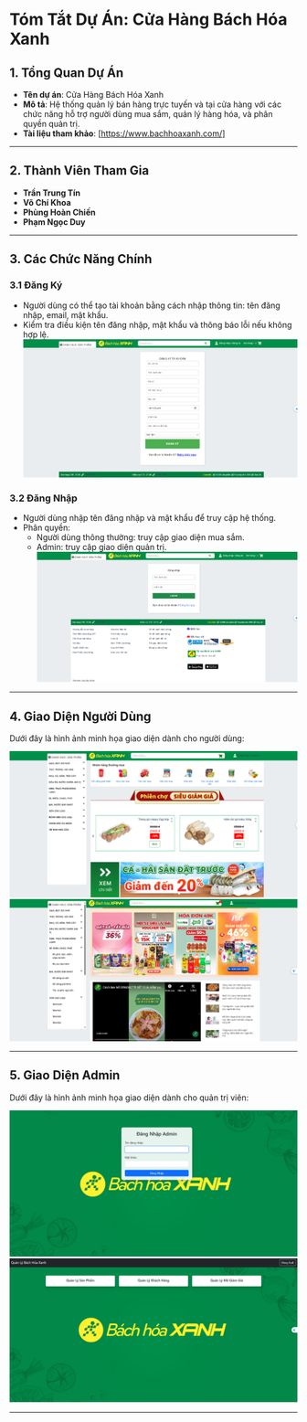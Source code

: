 # Tóm Tắt Dự Án: Cửa Hàng Bách Hóa Xanh

## 1. Tổng Quan Dự Án
- **Tên dự án**: Cửa Hàng Bách Hóa Xanh
- **Mô tả**: Hệ thống quản lý bán hàng trực tuyến và tại cửa hàng với các chức năng hỗ trợ người dùng mua sắm, quản lý hàng hóa, và phân quyền quản trị.
- **Tài liệu tham khảo**: [https://www.bachhoaxanh.com/]


---

## 2. Thành Viên Tham Gia
- **Trần Trung Tín** 
- **Võ Chí Khoa** 
- **Phùng Hoàn Chiến** 
- **Phạm Ngọc Duy** 

---

## 3. Các Chức Năng Chính
### 3.1 Đăng Ký
- Người dùng có thể tạo tài khoản bằng cách nhập thông tin: tên đăng nhập, email, mật khẩu.
- Kiểm tra điều kiện tên đăng nhập, mật khẩu và thông báo lỗi nếu không hợp lệ.
    ![Giao diện đăng ký](images/index3.png)

### 3.2 Đăng Nhập
- Người dùng nhập tên đăng nhập và mật khẩu để truy cập hệ thống.
- Phân quyền:
  - Người dùng thông thường: truy cập giao diện mua sắm.
  - Admin: truy cập giao diện quản trị.
    ![Giao diện đăng Nhập](images/index2.png)

---

## 4. Giao Diện Người Dùng
Dưới đây là hình ảnh minh họa giao diện dành cho người dùng:

![Giao diện người dùng](images/index1.png)
![](images/index4.png)

---

## 5. Giao Diện Admin
Dưới đây là hình ảnh minh họa giao diện dành cho quản trị viên:

![Giao diện admin](images/admin1.png)
![](images/admin2.png)

---
